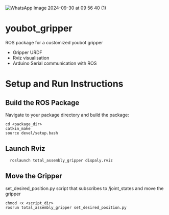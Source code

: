 
![WhatsApp Image 2024-09-30 at 09 56 40 (1)](https://github.com/user-attachments/assets/ebdadd04-a417-454f-a71a-4f9c0ad45758)

# youbot_gripper
ROS package for a customized youbot gripper
* Gripper URDF
* Rviz visualisation
* Arduino Serial communication with ROS
  
# Setup and Run Instructions

## Build the ROS Package

Navigate to your package directory and build the package:
```shell
cd <package_dir>
catkin_make
source devel/setup.bash
  ```
 
 ## Launch Rviz
```shell 
  roslaunch total_assembly_gripper dispaly.rviz
  ```
## Move the Gripper

set_desired_position.py script that subscribes to /joint_states and move the gripper
```shell 
chmod +x <script_dir>
rosrun total_assembly_gripper set_desired_position.py
```

